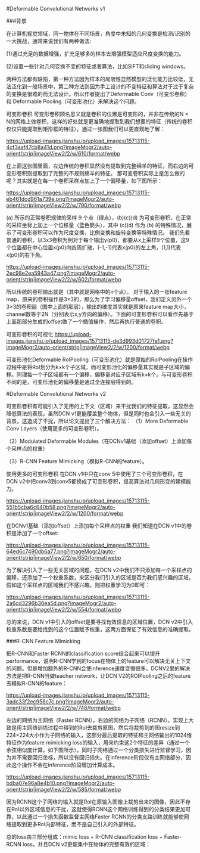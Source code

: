 #Deformable Convolutional Networks v1


###背景

在计算机视觉领域，同一物体在不同场景，角度中未知的几何变换是检测/识别的一大挑战，通常来说我们有两种做法:

(1)通过充足的数据增强，扩充足够多的样本去增强模型适应尺度变换的能力。

(2)设置一些针对几何变换不变的特征或者算法，比如SIFT和sliding windows。

两种方法都有缺陷，第一种方法因为样本的局限性显然模型的泛化能力比较低，无法泛化到一般场景中，第二种方法则因为手工设计的不变特征和算法对于过于复杂的变换是很难的而无法设计。所以作者提出了Deformable Conv（可变形卷积）和 Deformable Pooling（可变形池化）来解决这个问题。

可变形卷积
可变形卷积顾名思义就是卷积的位置是可变形的，并非在传统的N × N的网格上做卷积，这样的好处就是更准确地提取到我们想要的特征（传统的卷积仅仅只能提取到矩形框的特征），通过一张图我们可以更直观地了解：

https://upload-images.jianshu.io/upload_images/15713115-4cf3aaf47cb8a41d.png?imageMogr2/auto-orient/strip|imageView2/2/w/610/format/webp

在上面这张图里面，左边传统的卷积显然没有提取到完整绵羊的特征，而右边的可变形卷积则提取到了完整的不规则绵羊的特征。
那可变卷积实际上是怎么做的呢？其实就是在每一个卷积采样点加上了一个偏移量，如下图所示：

https://upload-images.jianshu.io/upload_images/15713115-eb461dcd961a739e.png?imageMogr2/auto-orient/strip|imageView2/2/w/790/format/webp

(a) 所示的正常卷积规律的采样 9 个点（绿点），(b)(c)(d) 为可变形卷积，在正常的采样坐标上加上一个位移量（蓝色箭头），其中 (c)(d) 作为 (b) 的特殊情况，展示了可变形卷积可以作为尺度变换，比例变换和旋转变换等特殊情况。
我们先看普通的卷积，以3x3卷积为例对于每个输出y(p0)，都要从x上采样9个位置，这9个位置都在中心位置x(p0)向四周扩散，(-1,-1)代表x(p0)的左上角，(1,1)代表x(p0)的右下角。

https://upload-images.jianshu.io/upload_images/15713115-2ec98e2ea5943a47.png?imageMogr2/auto-orient/strip|imageView2/2/w/602/format/webp

所以传统的卷积输出就是（其中就是网格中的n个点）。
对于输入的一张feature map，原来的卷积操作是3×3的，那么为了学习偏移量offset，我们定义另外一个3×3的卷积层（图中上面的那层），输出的维度其实就是原来feature map大小，channel数等于2N（分别表示x,y方向的偏移）。下面的可变形卷积可以看作先基于上面那部分生成的offset做了一个插值操作，然后再执行普通的卷积。

可变形卷积的可视化
https://upload-images.jianshu.io/upload_images/15713115-de3d993d01727fe1.png?imageMogr2/auto-orient/strip|imageView2/2/w/1200/format/webp

可变形池化Deformable RoIPooling（可变形池化）就是原始的RoIPooling在操作过程中是将RoI划分为k×k个子区域。而可变形池化的偏移量其实就是子区域的偏移。同理每一个子区域都有一个偏移，偏移量对应子区域有k×k个。与可变形卷积不同的是，可变形池化的偏移量是通过全连接层得到的。


#Deformable Convolutional Networks v2

可变形卷积有可能引入了无用的上下文（区域）来干扰我们的特征提取，这显然会降低算法的表现。虽然DCN v1更能覆盖整个物体，但是同时也会引入一些无关的背景，这造成了干扰，所以论文提出了三个解决方法：
（1）More Deformable Conv Layers（使用更多的可变形卷积）。

（2）Modulated Deformable Modules（在DCNv1基础（添加offset）上添加每个采样点的权重）

（3）R-CNN Feature Mimicking（模拟R-CNN的feature）。

使用更多的可变形卷积
在DCN v1中只在conv 5中使用了三个可变形卷积，在DCN v2中把conv3到conv5都换成了可变形卷积，提高算法对几何形变的建模能力。

https://upload-images.jianshu.io/upload_images/15713115-551b5cba6c640b58.png?imageMogr2/auto-orient/strip|imageView2/2/w/1200/format/webp

在DCNv1基础（添加offset）上添加每个采样点的权重
我们知道在DCN v1中的卷积是添加了一个offset:

https://upload-images.jianshu.io/upload_images/15713115-64ed6c7490db6a77.png?imageMogr2/auto-orient/strip|imageView2/2/w/650/format/webp

为了解决引入了一些无关区域的问题，在DCN v2中我们不只添加每一个采样点的偏移，还添加了一个权重系数，来区分我们引入的区域是否为我们感兴趣的区域，假如这个采样点的区域我们不感兴趣，则把权重学习为0即可：

https://upload-images.jianshu.io/upload_images/15713115-2a6cd3296b36ea5d.png?imageMogr2/auto-orient/strip|imageView2/2/w/554/format/webp

总的来说，DCN v1中引入的offset是要寻找有效信息的区域位置，DCN v2中引入权重系数是要给找到的这个位置赋予权重，这两方面保证了有效信息的准确提取。

###R-CNN Feature Mimicking

把R-CNN和Faster RCNN的classification score结合起来可以提升performance，说明R-CNN学到的focus在物体上的feature可以解决无关上下文的问题。但是增加额外的R-CNN会使inference速度变慢很多。DCNV2里的解决方法是把R-CNN当做teacher network，让DCN V2的ROIPooling之后的feature去模拟R-CNN的feature：

https://upload-images.jianshu.io/upload_images/15713115-3adc33f2ec958c7c.png?imageMogr2/auto-orient/strip|imageView2/2/w/748/format/webp

左边的网络为主网络（Faster RCNN），右边的网络为子网络（RCNN）。实现上大致是用主网络训练过程中得到的RoI去裁剪原图，然后将裁剪到的图resize到224×224大小作为子网络的输入，这部分最后提取的特征和主网络输出的1024维特征作为feature mimicking loss的输入，用来约束这2个特征的差异（通过一个余弦相似度计算，如下图所示），同时子网络通过一个分类损失进行监督学习，因为并不需要回归坐标，所以没有回归损失。在inference阶段仅有主网络部分，因此这个操作不会在inference阶段增加计算成本。

https://upload-images.jianshu.io/upload_images/15713115-bdba07e96a8e4b10.png?imageMogr2/auto-orient/strip|imageView2/2/w/585/format/webp

因为RCNN这个子网络的输入就是RoI在原输入图像上裁剪出来的图像，因此不存在RoI以外区域信息的干扰，这就使得RCNN这个网络训练得到的分类结果更加可靠，以此通过一个损失函数监督主网络Faster RCNN的分类支路训练就能够使网络提取到更多RoI内部特征，而不是自己引入的外部特征。

总的loss由三部分组成：mimic loss + R-CNN classification loss + Faster-RCNN loss，并且DCN v2更能集中在物体的完整有效的区域：


